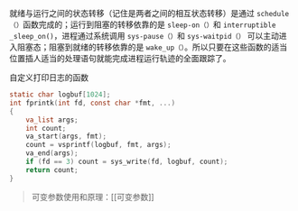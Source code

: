 就绪与运行之间的状态转移（记住是两者之间的相互状态转移）是通过 `schedule（）`函数完成的；运行到阻塞的转移依靠的是 `sleep-on（）`和 `interruptible _sleep_on()`，进程通过系统调用 `sys-pause（）`和 `sys-waitpid（）` 可以主动进入阻塞态；阻塞到就绪的转移依靠的是 `wake_up（）`。所以只要在这些函数的适当位置插人适当的处理语句就能完成进程运行轨迹的全面跟踪了。

自定义打印日志的函数
```c
static char logbuf[1024];
int fprintk(int fd, const char *fmt, ...)
{
	va_list args;
	int count;
	va_start(args, fmt);
	count = vsprintf(logbuf, fmt, args);
	va_end(args);
	if (fd == 3) count = sys_write(fd, logbuf, count);
	return count;
}
```
> 可变参数使用和原理：[[可变参数]]


